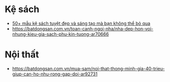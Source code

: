 # Kệ sách
- [50+ mẫu kệ sách tuyệt đẹp và sáng tạo mà bạn không thể bỏ qua](https://homeoffice.com.vn/mau-ke-sach-dep-va-sang-tao.html)
- https://batdongsan.com.vn/toan-canh-ngoi-nha/nha-dep-hon-voi-nhung-kieu-gia-sach-phu-kin-tuong-ar70666

# Nội thất
- https://batdongsan.com.vn/mua-sam/noi-that-thong-minh-gia-40-trieu-giup-can-ho-nhu-rong-gap-doi-ar92731
